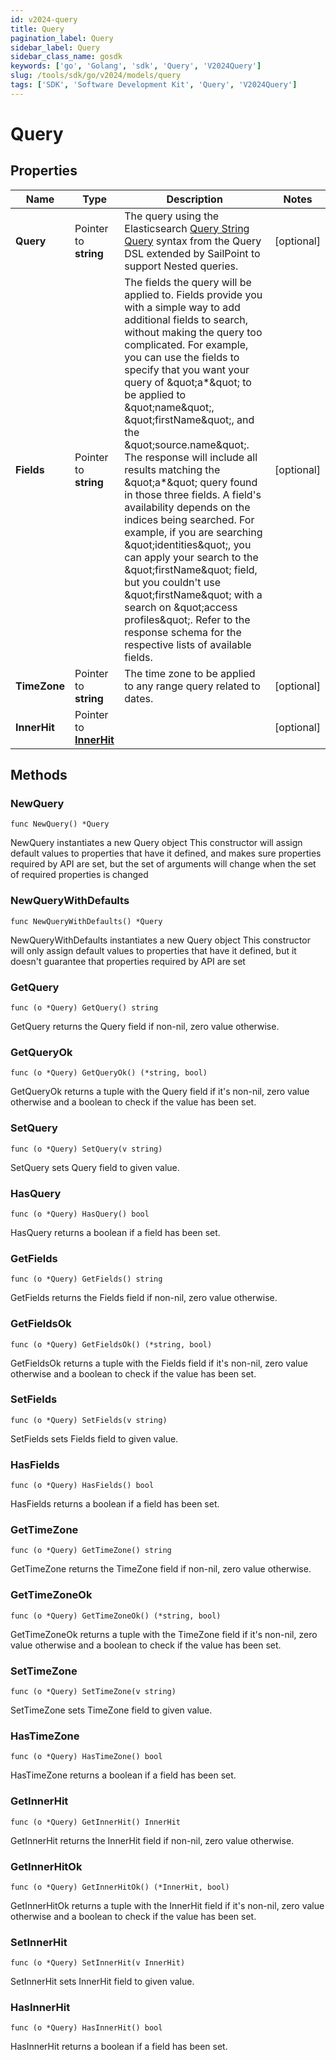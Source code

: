 ```yaml
---
id: v2024-query
title: Query
pagination_label: Query
sidebar_label: Query
sidebar_class_name: gosdk
keywords: ['go', 'Golang', 'sdk', 'Query', 'V2024Query'] 
slug: /tools/sdk/go/v2024/models/query
tags: ['SDK', 'Software Development Kit', 'Query', 'V2024Query']
---
```


# Query

## Properties

Name | Type | Description | Notes
------------ | ------------- | ------------- | -------------
**Query** | Pointer to **string** | The query using the Elasticsearch [Query String Query](https://www.elastic.co/guide/en/elasticsearch/reference/5.2/query-dsl-query-string-query.html#query-string) syntax from the Query DSL extended by SailPoint to support Nested queries. | [optional] 
**Fields** | Pointer to **string** | The fields the query will be applied to.  Fields provide you with a simple way to add additional fields to search, without making the query too complicated.  For example, you can use the fields to specify that you want your query of \&quot;a*\&quot; to be applied to \&quot;name\&quot;, \&quot;firstName\&quot;, and the \&quot;source.name\&quot;.  The response will include all results matching the \&quot;a*\&quot; query found in those three fields.  A field&#39;s availability depends on the indices being searched.  For example, if you are searching \&quot;identities\&quot;, you can apply your search to the \&quot;firstName\&quot; field, but you couldn&#39;t use \&quot;firstName\&quot; with a search on \&quot;access profiles\&quot;.  Refer to the response schema for the respective lists of available fields.  | [optional] 
**TimeZone** | Pointer to **string** | The time zone to be applied to any range query related to dates. | [optional] 
**InnerHit** | Pointer to [**InnerHit**](inner-hit) |  | [optional] 

## Methods

### NewQuery

`func NewQuery() *Query`

NewQuery instantiates a new Query object
This constructor will assign default values to properties that have it defined,
and makes sure properties required by API are set, but the set of arguments
will change when the set of required properties is changed

### NewQueryWithDefaults

`func NewQueryWithDefaults() *Query`

NewQueryWithDefaults instantiates a new Query object
This constructor will only assign default values to properties that have it defined,
but it doesn't guarantee that properties required by API are set

### GetQuery

`func (o *Query) GetQuery() string`

GetQuery returns the Query field if non-nil, zero value otherwise.

### GetQueryOk

`func (o *Query) GetQueryOk() (*string, bool)`

GetQueryOk returns a tuple with the Query field if it's non-nil, zero value otherwise
and a boolean to check if the value has been set.

### SetQuery

`func (o *Query) SetQuery(v string)`

SetQuery sets Query field to given value.

### HasQuery

`func (o *Query) HasQuery() bool`

HasQuery returns a boolean if a field has been set.

### GetFields

`func (o *Query) GetFields() string`

GetFields returns the Fields field if non-nil, zero value otherwise.

### GetFieldsOk

`func (o *Query) GetFieldsOk() (*string, bool)`

GetFieldsOk returns a tuple with the Fields field if it's non-nil, zero value otherwise
and a boolean to check if the value has been set.

### SetFields

`func (o *Query) SetFields(v string)`

SetFields sets Fields field to given value.

### HasFields

`func (o *Query) HasFields() bool`

HasFields returns a boolean if a field has been set.

### GetTimeZone

`func (o *Query) GetTimeZone() string`

GetTimeZone returns the TimeZone field if non-nil, zero value otherwise.

### GetTimeZoneOk

`func (o *Query) GetTimeZoneOk() (*string, bool)`

GetTimeZoneOk returns a tuple with the TimeZone field if it's non-nil, zero value otherwise
and a boolean to check if the value has been set.

### SetTimeZone

`func (o *Query) SetTimeZone(v string)`

SetTimeZone sets TimeZone field to given value.

### HasTimeZone

`func (o *Query) HasTimeZone() bool`

HasTimeZone returns a boolean if a field has been set.

### GetInnerHit

`func (o *Query) GetInnerHit() InnerHit`

GetInnerHit returns the InnerHit field if non-nil, zero value otherwise.

### GetInnerHitOk

`func (o *Query) GetInnerHitOk() (*InnerHit, bool)`

GetInnerHitOk returns a tuple with the InnerHit field if it's non-nil, zero value otherwise
and a boolean to check if the value has been set.

### SetInnerHit

`func (o *Query) SetInnerHit(v InnerHit)`

SetInnerHit sets InnerHit field to given value.

### HasInnerHit

`func (o *Query) HasInnerHit() bool`

HasInnerHit returns a boolean if a field has been set.


